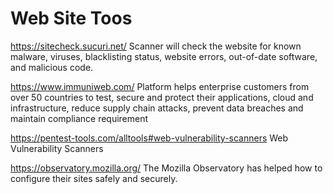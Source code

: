 # Web Site Toos
https://sitecheck.sucuri.net/ Scanner will check the website for known malware, viruses, blacklisting status, website errors, out-of-date software, and malicious code.

https://www.immuniweb.com/ Platform helps enterprise customers from over 50 countries to test, secure and protect their applications, cloud and infrastructure, reduce supply chain                             attacks, prevent data breaches and maintain compliance requirement

https://pentest-tools.com/alltools#web-vulnerability-scanners  Web Vulnerability Scanners

https://observatory.mozilla.org/ The Mozilla Observatory has helped  how to configure their sites safely and securely.
